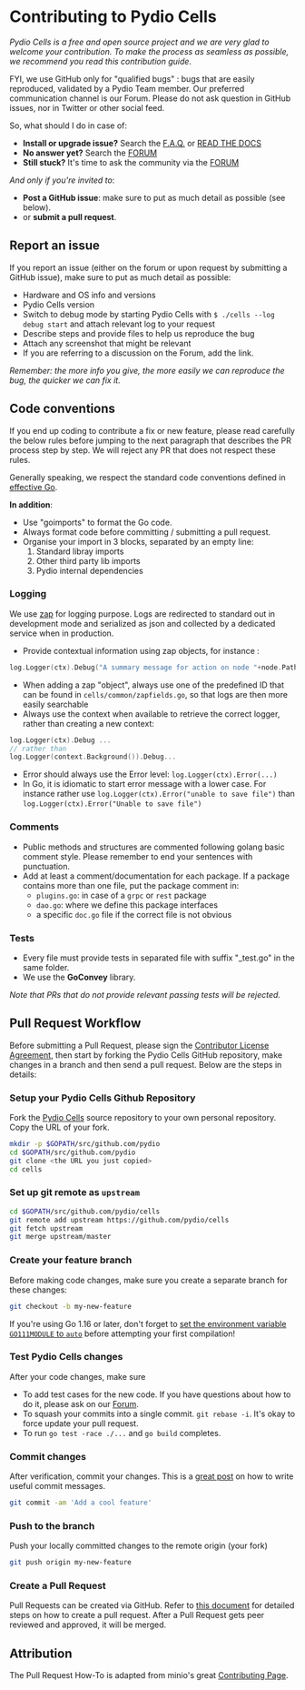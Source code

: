 # Contributing to Pydio Cells

*Pydio Cells is a free and open source project and we are very glad to welcome your contribution. To make the process as seamless as possible, we recommend you read this contribution guide*.

FYI, we use GitHub only for "qualified bugs" : bugs that are easily reproduced, validated by a Pydio Team member. Our preferred communication channel is our Forum. Please do not ask question in GitHub issues, nor in Twitter or other social feed.

So, what should I do in case of:

- **Install or upgrade issue?**  Search the [F.A.Q.](https://pydio.com/en/docs/faq) or [READ THE DOCS](https://pydio.com/en/docs)
- **No answer yet?** Search the [FORUM](https://forum.pydio.com)
- **Still stuck?** It's time to ask the community via the [FORUM](https://forum.pydio.com)

*And only if you're invited to*:

- **Post a GitHub issue**: make sure to put as much detail as possible (see below).
- or **submit a pull request**.

## Report an issue

If you report an issue (either on the forum or upon request by submitting a GitHub issue), make sure to put as much detail as possible:

- Hardware and OS info and versions
- Pydio Cells version
- Switch to debug mode by starting Pydio Cells with `$ ./cells --log debug start` and attach relevant log to your request
- Describe steps and provide files to help us reproduce the bug
- Attach any screenshot that might be relevant
- If you are referring to a discussion on the Forum, add the link.

_Remember: the more info you give, the more easily we can reproduce the bug, the quicker we can fix it._

## Code conventions

If you end up coding to contribute a fix or new feature, please read carefully the below rules before jumping to the next paragraph that describes the PR process step by step. We will reject any PR that does not respect these rules.

Generally speaking, we respect the standard code conventions defined in [effective Go](https://golang.org/doc/effective_go.html).

**In addition**:

- Use "goimports" to format the Go code.
- Always format code before committing / submitting a pull request.
- Organise your import in 3 blocks, separated by an empty line:
   1. Standard libray imports
   2. Other third party lib imports
   3. Pydio internal dependencies

### Logging

We use [zap](https://github.com/uber-go/zap) for logging purpose.
Logs are redirected to standard out in development mode and serialized as json and collected by a dedicated service when in production.

- Provide contextual information using zap objects, for instance :

```go
log.Logger(ctx).Debug("A summary message for action on node "+node.Path, zap.Any("<a predefined id>", node))...
```

- When adding a zap "object", always use one of the predefined ID that can be found in `cells/common/zapfields.go`, so that logs are then more easily searchable
- Always use the context when available to retrieve the correct logger, rather than creating a new context:

```go
log.Logger(ctx).Debug ...
// rather than
log.Logger(context.Background()).Debug...
```

- Error should always use the Error level: `log.Logger(ctx).Error(...)`
- In Go, it is idiomatic to start error message with a lower case.
  For instance rather use `log.Logger(ctx).Error("unable to save file")`
  than `log.Logger(ctx).Error("Unable to save file")`

### Comments

- Public methods and structures are commented following golang basic comment style. Please remember to end your sentences with punctuation.
- Add at least a comment/documentation for each package. If a package contains more than one file, put the package comment in:
  - `plugins.go`: in case of a `grpc` or `rest` package
  - `dao.go`: where we define this package interfaces
  - a specific `doc.go` file if the correct file is not obvious

### Tests

- Every file must provide tests in separated file with suffix "_test.go" in the same folder.
- We use the **GoConvey** library.

_Note that PRs that do not provide relevant passing tests will be rejected._

## Pull Request Workflow

Before submitting a Pull Request, please sign the [Contributor License Agreement](https://pydio.com/en/community/contribute/contributor-license-agreement-cla), then start by forking the Pydio Cells GitHub repository, make changes in a branch and then send a pull request. Below are the steps in details:

### Setup your Pydio Cells Github Repository

Fork the [Pydio Cells](https://github.com/pydio/cells/fork) source repository to your own personal repository. Copy the URL of your fork.

```sh
mkdir -p $GOPATH/src/github.com/pydio
cd $GOPATH/src/github.com/pydio
git clone <the URL you just copied>
cd cells
```

### Set up git remote as ``upstream``

```sh
cd $GOPATH/src/github.com/pydio/cells
git remote add upstream https://github.com/pydio/cells
git fetch upstream
git merge upstream/master
```

### Create your feature branch

Before making code changes, make sure you create a separate branch for these changes:

```sh
git checkout -b my-new-feature
```

If you're using Go 1.16 or later, don't forget to [set the environment variable `GO111MODULE` to `auto`](README.md#note-on-the-third-party-libraries) before attempting your first compilation!

### Test Pydio Cells changes

After your code changes, make sure

- To add test cases for the new code. If you have questions about how to do it, please ask on our [Forum](https://forum.pydio.com).
- To squash your commits into a single commit. `git rebase -i`. It's okay to force update your pull request.
- To run `go test -race ./...` and `go build` completes.

### Commit changes

After verification, commit your changes. This is a [great post](https://chris.beams.io/posts/git-commit/) on how to write useful commit messages.

```sh
git commit -am 'Add a cool feature'
```

### Push to the branch

Push your locally committed changes to the remote origin (your fork)

```sh
git push origin my-new-feature
```

### Create a Pull Request

Pull Requests can be created via GitHub. Refer to [this document](https://help.github.com/articles/creating-a-pull-request/) for detailed steps on how to create a pull request. After a Pull Request gets peer reviewed and approved, it will be merged.

## Attribution

The Pull Request How-To is adapted from minio's great [Contributing Page][minioContributing].

[minioContributing]: https://github.com/minio/minio/blob/master/CONTRIBUTING.md

